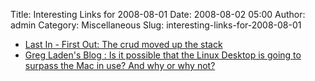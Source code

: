 Title: Interesting Links for 2008-08-01
Date: 2008-08-02 05:00
Author: admin
Category: Miscellaneous
Slug: interesting-links-for-2008-08-01

-   [Last In - First Out: The crud moved up the
    stack](http://lastinfirstout.blogspot.com/2008/08/crud-moved-up-stack.html)
-   [Greg Laden's Blog : Is it possible that the Linux Desktop is going
    to surpass the Mac in use? And why or why
    not?](http://scienceblogs.com/gregladen/2008/07/is_it_possible_that_the_linux.php)

